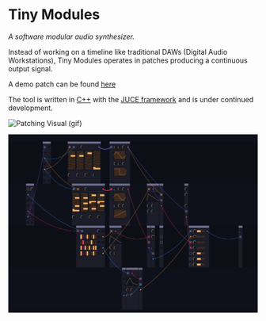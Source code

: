 # Tiny Modules

*A software modular audio synthesizer.*

Instead of working on a timeline like traditional DAWs (Digital Audio Workstations), Tiny Modules operates in patches producing a continuous output signal. 

A demo patch can be found [here](https://www.youtube.com/watch?v=Tj5VAtoiq7Y)

The tool is written in [C++](https://en.wikipedia.org/wiki/C%2B%2B) with the [JUCE framework](https://juce.com/) and is under continued development. 

![Patching Visual (gif)](/Example_PatchingRealtime.gif?raw=true)

![Patching Visual](/Example_PatchVisual.png?raw=true)
